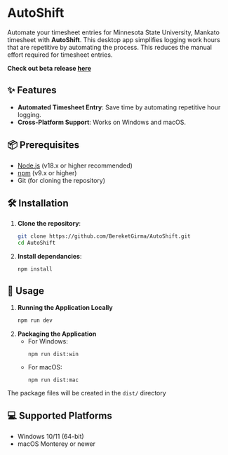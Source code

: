 # AutoShift 
Automate your timesheet entries for Minnesota State University, Mankato timesheet with **AutoShift**. This desktop app simplifies logging work hours that are repetitive by automating the process. This reduces the manual effort required for timesheet entries.

**Check out beta release [here](https://github.com/BereketGirma/AutoShift/releases/tag/AutoShift-v1.0-Beta)**

## ✨ Features 
- **Automated Timesheet Entry**: Save time by automating repetitive hour logging.
- **Cross-Platform Support**: Works on Windows and macOS.

## 📦 Prerequisites 
- [Node.js](https://nodejs.org/) (v18.x or higher recommended)
- [npm](https://www.npmjs.com/) (v9.x or higher)
- Git (for cloning the repository)
  
## 🛠️ Installation
1. **Clone the repository**:
   ```bash
   git clone https://github.com/BereketGirma/AutoShift.git
   cd AutoShift
   ```
2. **Install dependancies**:
   ```
   npm install
   ```
## 🚀 Usage 
1. **Running the Application Locally**
   ```bash
   npm run dev
   ```
2. **Packaging the Application**
   - For Windows:
     ```
     npm run dist:win
     ```
   - For macOS:
     ```
     npm run dist:mac
     ```
The package files will be created in the ```dist/``` directory

## 💻 Supported Platforms
- Windows 10/11 (64-bit)
- macOS Monterey or newer

